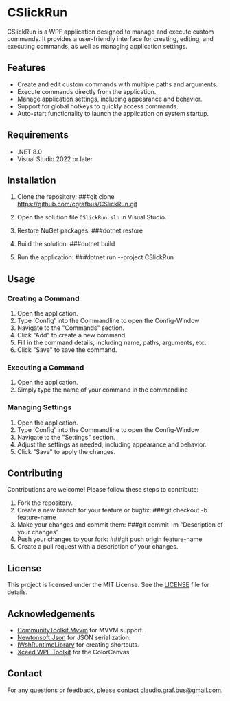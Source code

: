 # CSlickRun

CSlickRun is a WPF application designed to manage and execute custom commands. It provides a user-friendly interface for creating, editing, and executing commands, as well as managing application settings.

## Features

- Create and edit custom commands with multiple paths and arguments.
- Execute commands directly from the application.
- Manage application settings, including appearance and behavior.
- Support for global hotkeys to quickly access commands.
- Auto-start functionality to launch the application on system startup.

## Requirements

- .NET 8.0
- Visual Studio 2022 or later

## Installation

1. Clone the repository:
###git clone https://github.com/cgrafbus/CSlickRun.git
2. Open the solution file `CSlickRun.sln` in Visual Studio.

3. Restore NuGet packages:
###dotnet restore

4. Build the solution:
###dotnet build

5. Run the application:
###dotnet run --project CSlickRun


## Usage

### Creating a Command

1. Open the application.
2. Type 'Config' into the Commandline to open the Config-Window
3. Navigate to the "Commands" section.
4. Click "Add" to create a new command.
5. Fill in the command details, including name, paths, arguments, etc.
6. Click "Save" to save the command.

### Executing a Command

1. Open the application.
2. Simply type the name of your command in the commandline

### Managing Settings

1. Open the application.
2. Type 'Config' into the Commandline to open the Config-Window
3. Navigate to the "Settings" section.
4. Adjust the settings as needed, including appearance and behavior.
5. Click "Save" to apply the changes.

## Contributing

Contributions are welcome! Please follow these steps to contribute:

1. Fork the repository.
2. Create a new branch for your feature or bugfix:
###git checkout -b feature-name
3. Make your changes and commit them:
###git commit -m "Description of your changes"
4. Push your changes to your fork:
###git push origin feature-name
5. Create a pull request with a description of your changes.

## License

This project is licensed under the MIT License. See the [LICENSE](LICENSE) file for details.

## Acknowledgements

- [CommunityToolkit.Mvvm](https://github.com/CommunityToolkit/MVVM) for MVVM support.
- [Newtonsoft.Json](https://www.newtonsoft.com/json) for JSON serialization.
- [IWshRuntimeLibrary](https://docs.microsoft.com/en-us/dotnet/api/iwshruntimelibrary) for creating shortcuts.
- [Xceed WPF Toolkit](https://github.com/xceedsoftware/wpftoolkit) for the ColorCanvas

## Contact

For any questions or feedback, please contact [claudio.graf.bus@gmail.com](mailto:claudio.graf.bus@gmail.com).
   
   
